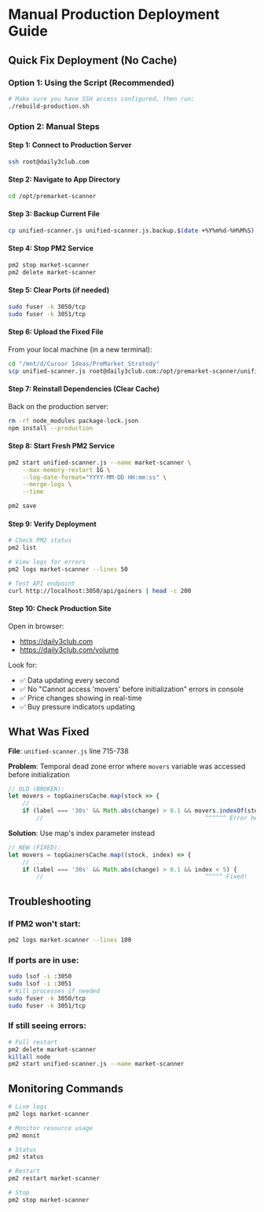 # Manual Production Deployment Guide

## Quick Fix Deployment (No Cache)

### Option 1: Using the Script (Recommended)
```bash
# Make sure you have SSH access configured, then run:
./rebuild-production.sh
```

### Option 2: Manual Steps

#### Step 1: Connect to Production Server
```bash
ssh root@daily3club.com
```

#### Step 2: Navigate to App Directory
```bash
cd /opt/premarket-scanner
```

#### Step 3: Backup Current File
```bash
cp unified-scanner.js unified-scanner.js.backup.$(date +%Y%m%d-%H%M%S)
```

#### Step 4: Stop PM2 Service
```bash
pm2 stop market-scanner
pm2 delete market-scanner
```

#### Step 5: Clear Ports (if needed)
```bash
sudo fuser -k 3050/tcp
sudo fuser -k 3051/tcp
```

#### Step 6: Upload the Fixed File
From your local machine (in a new terminal):
```bash
cd "/mnt/d/Cursor Ideas/PreMarket_Stratedy"
scp unified-scanner.js root@daily3club.com:/opt/premarket-scanner/unified-scanner.js
```

#### Step 7: Reinstall Dependencies (Clear Cache)
Back on the production server:
```bash
rm -rf node_modules package-lock.json
npm install --production
```

#### Step 8: Start Fresh PM2 Service
```bash
pm2 start unified-scanner.js --name market-scanner \
    --max-memory-restart 1G \
    --log-date-format="YYYY-MM-DD HH:mm:ss" \
    --merge-logs \
    --time

pm2 save
```

#### Step 9: Verify Deployment
```bash
# Check PM2 status
pm2 list

# View logs for errors
pm2 logs market-scanner --lines 50

# Test API endpoint
curl http://localhost:3050/api/gainers | head -c 200
```

#### Step 10: Check Production Site
Open in browser:
- https://daily3club.com
- https://daily3club.com/volume

Look for:
- ✅ Data updating every second
- ✅ No "Cannot access 'movers' before initialization" errors in console
- ✅ Price changes showing in real-time
- ✅ Buy pressure indicators updating

## What Was Fixed

**File**: `unified-scanner.js` line 715-738

**Problem**: Temporal dead zone error where `movers` variable was accessed before initialization
```javascript
// OLD (BROKEN):
let movers = topGainersCache.map(stock => {
    // ...
    if (label === '30s' && Math.abs(change) > 0.1 && movers.indexOf(stock) < 5) {
        //                                              ^^^^^^ Error here!
```

**Solution**: Use map's index parameter instead
```javascript
// NEW (FIXED):
let movers = topGainersCache.map((stock, index) => {
    // ...
    if (label === '30s' && Math.abs(change) > 0.1 && index < 5) {
        //                                              ^^^^^ Fixed!
```

## Troubleshooting

### If PM2 won't start:
```bash
pm2 logs market-scanner --lines 100
```

### If ports are in use:
```bash
sudo lsof -i :3050
sudo lsof -i :3051
# Kill processes if needed
sudo fuser -k 3050/tcp
sudo fuser -k 3051/tcp
```

### If still seeing errors:
```bash
# Full restart
pm2 delete market-scanner
killall node
pm2 start unified-scanner.js --name market-scanner
```

## Monitoring Commands

```bash
# Live logs
pm2 logs market-scanner

# Monitor resource usage
pm2 monit

# Status
pm2 status

# Restart
pm2 restart market-scanner

# Stop
pm2 stop market-scanner
```
